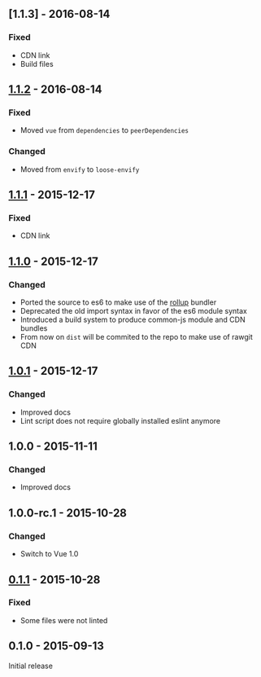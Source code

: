 ## [1.1.3] - 2016-08-14

### Fixed
- CDN link
- Build files

## [1.1.2] - 2016-08-14

### Fixed
- Moved `vue` from `dependencies` to `peerDependencies`

### Changed
- Moved from `envify` to `loose-envify`

## [1.1.1] - 2015-12-17

### Fixed
- CDN link

## [1.1.0] - 2015-12-17

### Changed
- Ported the source to es6 to make use of the [rollup](https://github.com/rollup/rollup) bundler
- Deprecated the old import syntax in favor of the es6 module syntax
- Introduced a build system to produce common-js module and CDN bundles
- From now on `dist` will be commited to the repo to make use of rawgit CDN

## [1.0.1] - 2015-12-17

### Changed
- Improved docs
- Lint script does not require globally installed eslint anymore

## 1.0.0 - 2015-11-11

### Changed
- Improved docs

## 1.0.0-rc.1 - 2015-10-28

### Changed
- Switch to Vue 1.0

## [0.1.1] - 2015-10-28

### Fixed
- Some files were not linted

## 0.1.0 - 2015-09-13

Initial release

[0.1.1]: https://github.com/simplesmiler/vue-clickaway/compare/0.1.0...0.1.1
[1.0.1]: https://github.com/simplesmiler/vue-clickaway/compare/1.0.0...1.0.1
[1.1.0]: https://github.com/simplesmiler/vue-clickaway/compare/1.0.1...1.1.0
[1.1.1]: https://github.com/simplesmiler/vue-clickaway/compare/1.1.0...1.1.1
[1.1.2]: https://github.com/simplesmiler/vue-clickaway/compare/1.1.1...1.1.2
